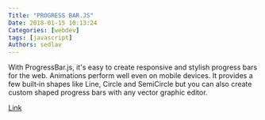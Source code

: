 ```yaml
---
Title: "PROGRESS BAR.JS"
Date: 2018-01-15 10:13:24
Categories: [webdev]
tags: [javascript]
Authors: sedlav
---
```


With ProgressBar.js, it's easy to create responsive and stylish progress bars for the web. Animations perform well even on mobile devices. It provides a few built‑in shapes like Line, Circle and SemiCircle but you can also create custom shaped progress bars with any vector graphic editor.

[Link](https://kimmobrunfeldt.github.io/progressbar.js/)
